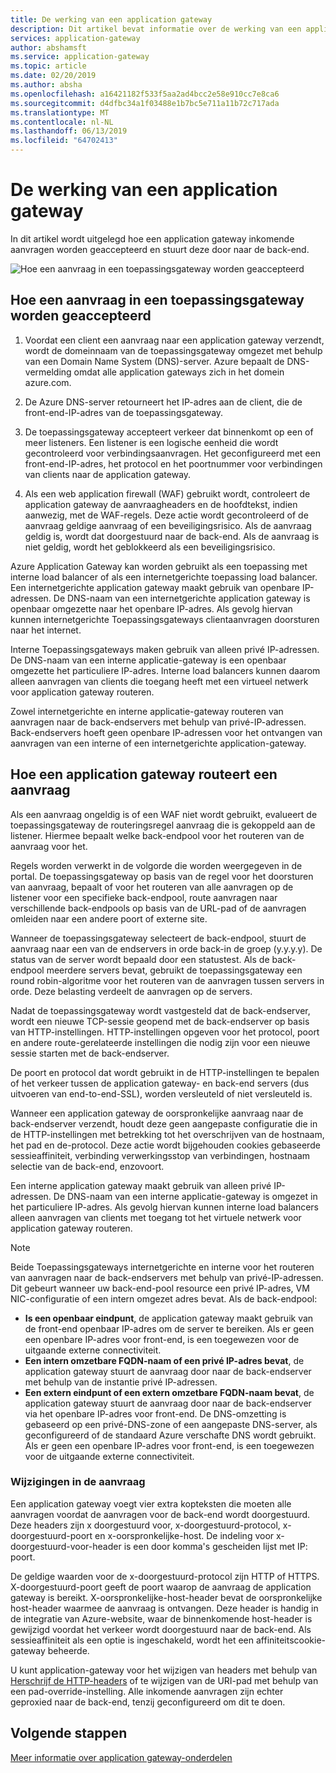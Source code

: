 ```yaml
---
title: De werking van een application gateway
description: Dit artikel bevat informatie over de werking van een application gateway
services: application-gateway
author: abshamsft
ms.service: application-gateway
ms.topic: article
ms.date: 02/20/2019
ms.author: absha
ms.openlocfilehash: a16421182f533f5aa2ad4bcc2e58e910cc7e8ca6
ms.sourcegitcommit: d4dfbc34a1f03488e1b7bc5e711a11b72c717ada
ms.translationtype: MT
ms.contentlocale: nl-NL
ms.lasthandoff: 06/13/2019
ms.locfileid: "64702413"
---
```

# <a name="how-an-application-gateway-works"></a>De werking van een application gateway

In dit artikel wordt uitgelegd hoe een application gateway inkomende aanvragen worden geaccepteerd en stuurt deze door naar de back-end.

![Hoe een aanvraag in een toepassingsgateway worden geaccepteerd](./media/how-application-gateway-works/how-application-gateway-works.png)

## <a name="how-an-application-gateway-accepts-a-request"></a>Hoe een aanvraag in een toepassingsgateway worden geaccepteerd

1. Voordat een client een aanvraag naar een application gateway verzendt, wordt de domeinnaam van de toepassingsgateway omgezet met behulp van een Domain Name System (DNS)-server. Azure bepaalt de DNS-vermelding omdat alle application gateways zich in het domein azure.com.

2. De Azure DNS-server retourneert het IP-adres aan de client, die de front-end-IP-adres van de toepassingsgateway.

3. De toepassingsgateway accepteert verkeer dat binnenkomt op een of meer listeners. Een listener is een logische eenheid die wordt gecontroleerd voor verbindingsaanvragen. Het geconfigureerd met een front-end-IP-adres, het protocol en het poortnummer voor verbindingen van clients naar de application gateway.

4. Als een web application firewall (WAF) gebruikt wordt, controleert de application gateway de aanvraagheaders en de hoofdtekst, indien aanwezig, met de WAF-regels. Deze actie wordt gecontroleerd of de aanvraag geldige aanvraag of een beveiligingsrisico. Als de aanvraag geldig is, wordt dat doorgestuurd naar de back-end. Als de aanvraag is niet geldig, wordt het geblokkeerd als een beveiligingsrisico.

Azure Application Gateway kan worden gebruikt als een toepassing met interne load balancer of als een internetgerichte toepassing load balancer. Een internetgerichte application gateway maakt gebruik van openbare IP-adressen. De DNS-naam van een internetgerichte application gateway is openbaar omgezette naar het openbare IP-adres. Als gevolg hiervan kunnen internetgerichte Toepassingsgateways clientaanvragen doorsturen naar het internet.

Interne Toepassingsgateways maken gebruik van alleen privé IP-adressen. De DNS-naam van een interne applicatie-gateway is een openbaar omgezette het particuliere IP-adres. Interne load balancers kunnen daarom alleen aanvragen van clients die toegang heeft met een virtueel netwerk voor application gateway routeren.

Zowel internetgerichte en interne applicatie-gateway routeren van aanvragen naar de back-endservers met behulp van privé-IP-adressen. Back-endservers hoeft geen openbare IP-adressen voor het ontvangen van aanvragen van een interne of een internetgerichte application-gateway.

## <a name="how-an-application-gateway-routes-a-request"></a>Hoe een application gateway routeert een aanvraag

Als een aanvraag ongeldig is of een WAF niet wordt gebruikt, evalueert de toepassingsgateway de routeringsregel aanvraag die is gekoppeld aan de listener. Hiermee bepaalt welke back-endpool voor het routeren van de aanvraag voor het.

Regels worden verwerkt in de volgorde die worden weergegeven in de portal. De toepassingsgateway op basis van de regel voor het doorsturen van aanvraag, bepaalt of voor het routeren van alle aanvragen op de listener voor een specifieke back-endpool, route aanvragen naar verschillende back-endpools op basis van de URL-pad of de aanvragen omleiden naar een andere poort of externe site.

Wanneer de toepassingsgateway selecteert de back-endpool, stuurt de aanvraag naar een van de endservers in orde back-in de groep (y.y.y.y). De status van de server wordt bepaald door een statustest. Als de back-endpool meerdere servers bevat, gebruikt de toepassingsgateway een round robin-algoritme voor het routeren van de aanvragen tussen servers in orde. Deze belasting verdeelt de aanvragen op de servers.

Nadat de toepassingsgateway wordt vastgesteld dat de back-endserver, wordt een nieuwe TCP-sessie geopend met de back-endserver op basis van HTTP-instellingen. HTTP-instellingen opgeven voor het protocol, poort en andere route-gerelateerde instellingen die nodig zijn voor een nieuwe sessie starten met de back-endserver.

De poort en protocol dat wordt gebruikt in de HTTP-instellingen te bepalen of het verkeer tussen de application gateway- en back-end servers (dus uitvoeren van end-to-end-SSL), worden versleuteld of niet versleuteld is.

Wanneer een application gateway de oorspronkelijke aanvraag naar de back-endserver verzendt, houdt deze geen aangepaste configuratie die in de HTTP-instellingen met betrekking tot het overschrijven van de hostnaam, het pad en de-protocol. Deze actie wordt bijgehouden cookies gebaseerde sessieaffiniteit, verbinding verwerkingsstop van verbindingen, hostnaam selectie van de back-end, enzovoort.

Een interne application gateway maakt gebruik van alleen privé IP-adressen. De DNS-naam van een interne applicatie-gateway is omgezet in het particuliere IP-adres. Als gevolg hiervan kunnen interne load balancers alleen aanvragen van clients met toegang tot het virtuele netwerk voor application gateway routeren.

 >[!NOTE]
 >Beide Toepassingsgateways internetgerichte en interne voor het routeren van aanvragen naar de back-endservers met behulp van privé-IP-adressen. Dit gebeurt wanneer uw back-end-pool resource een privé IP-adres, VM NIC-configuratie of een intern omgezet adres bevat. Als de back-endpool:
> - **Is een openbaar eindpunt**, de application gateway maakt gebruik van de front-end openbaar IP-adres om de server te bereiken. Als er geen een openbare IP-adres voor front-end, is een toegewezen voor de uitgaande externe connectiviteit.
> - **Een intern omzetbare FQDN-naam of een privé IP-adres bevat**, de application gateway stuurt de aanvraag door naar de back-endserver met behulp van de instantie privé IP-adressen.
> - **Een extern eindpunt of een extern omzetbare FQDN-naam bevat**, de application gateway stuurt de aanvraag door naar de back-endserver via het openbare IP-adres voor front-end. De DNS-omzetting is gebaseerd op een privé-DNS-zone of een aangepaste DNS-server, als geconfigureerd of de standaard Azure verschafte DNS wordt gebruikt. Als er geen een openbare IP-adres voor front-end, is een toegewezen voor de uitgaande externe connectiviteit.

### <a name="modifications-to-the-request"></a>Wijzigingen in de aanvraag

Een application gateway voegt vier extra kopteksten die moeten alle aanvragen voordat de aanvragen voor de back-end wordt doorgestuurd. Deze headers zijn x doorgestuurd voor, x-doorgestuurd-protocol, x-doorgestuurd-poort en x-oorspronkelijke-host. De indeling voor x-doorgestuurd-voor-header is een door komma's gescheiden lijst met IP: poort.

De geldige waarden voor de x-doorgestuurd-protocol zijn HTTP of HTTPS. X-doorgestuurd-poort geeft de poort waarop de aanvraag de application gateway is bereikt. X-oorspronkelijke-host-header bevat de oorspronkelijke host-header waarmee de aanvraag is ontvangen. Deze header is handig in de integratie van Azure-website, waar de binnenkomende host-header is gewijzigd voordat het verkeer wordt doorgestuurd naar de back-end. Als sessieaffiniteit als een optie is ingeschakeld, wordt het een affiniteitscookie-gateway beheerde.

U kunt application-gateway voor het wijzigen van headers met behulp van [Herschrijf de HTTP-headers](https://docs.microsoft.com/azure/application-gateway/rewrite-http-headers) of te wijzigen van de URI-pad met behulp van een pad-override-instelling. Alle inkomende aanvragen zijn echter geproxied naar de back-end, tenzij geconfigureerd om dit te doen.

## <a name="next-steps"></a>Volgende stappen

[Meer informatie over application gateway-onderdelen](application-gateway-components.md)
